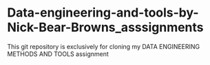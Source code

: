 # Data-engineering-and-tools-by-Nick-Bear-Browns_asssignments
This git repository is exclusively for cloning my DATA ENGINEERING METHODS AND TOOLS assignment

